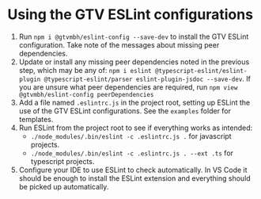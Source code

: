 # Using the GTV ESLint configurations

1. Run `npm i @gtvmbh/eslint-config --save-dev` to install the GTV ESLint configuration. Take note of the messages about missing peer dependencies.
2. Update or install any missing peer dependencies noted in the previous step, which may be any of: `npm i eslint @typescript-eslint/eslint-plugin @typescript-eslint/parser eslint-plugin-jsdoc --save-dev`. If you are unsure what peer dependencies are required, run `npm view @gtvmbh/eslint-config peerDependencies`
3. Add a file named `.eslintrc.js` in the project root, setting up ESLint the use of the GTV ESLint configurations. See the `examples` folder for templates.
4. Run ESLint from the project root to see if everything works as intended: 
   * `./node_modules/.bin/eslint -c .eslintrc.js .` for javascript projects.
   * `./node_modules/.bin/eslint -c .eslintrc.js . --ext .ts` for typescript projects.
5. Configure your IDE to use ESLint to check automatically. In VS Code it should be enough to install the ESLint extension and everything should be picked up automatically.

